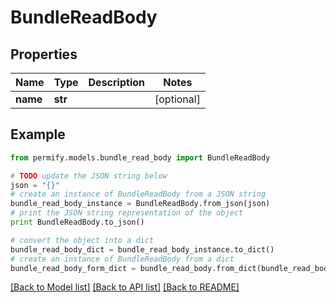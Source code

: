 # BundleReadBody


## Properties

Name | Type | Description | Notes
------------ | ------------- | ------------- | -------------
**name** | **str** |  | [optional] 

## Example

```python
from permify.models.bundle_read_body import BundleReadBody

# TODO update the JSON string below
json = "{}"
# create an instance of BundleReadBody from a JSON string
bundle_read_body_instance = BundleReadBody.from_json(json)
# print the JSON string representation of the object
print BundleReadBody.to_json()

# convert the object into a dict
bundle_read_body_dict = bundle_read_body_instance.to_dict()
# create an instance of BundleReadBody from a dict
bundle_read_body_form_dict = bundle_read_body.from_dict(bundle_read_body_dict)
```
[[Back to Model list]](../README.md#documentation-for-models) [[Back to API list]](../README.md#documentation-for-api-endpoints) [[Back to README]](../README.md)


